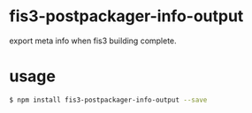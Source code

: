# fis3-postpackager-info-output
export meta info when fis3 building complete.


# usage

```bash
$ npm install fis3-postpackager-info-output --save
```